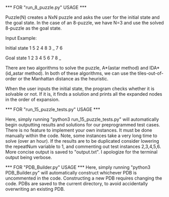 *** FOR "run_8_puzzle.py" USAGE ***

Puzzle(N) creates a NxN puzzle and asks the user for the initial state and the goal state. 
In the case of an 8-puzzle, we have N=3 and use the solved 8-puzzle as the goal state.

Input Example:

Initial state
1 5 2
4 8 3
_ 7 6

Goal state
1 2 3
4 5 6
7 8 _

There are two algorithms to solve the puzzle, A*(astar method) and IDA*(id_astar method). 
In both of these algorithms, we can use the tiles-out-of-order or the Manhattan distance as the heuristic. 

When the user inputs the initial state, the program checks whether it is solvable or not. 
If it is, it finds a solution and prints all the expanded nodes in the order of expansion. 


*** FOR "run_15_puzzle_tests.py" USAGE ***

Here, simply running "python3 run_15_puzzle_tests.py" will automatically begin outputting
results and solutions for our preprogrammed test cases. There is no feature to implement
your own instances. It must be done manually within the code. Note, some instances take
a very long time to solve (over an hour). If the results are to be duplicated consider
lowering the repeatNum variable to 1, and commenting out test instances 2,3,4,5,6.
More concise output is saved to "output.txt". I apologize for the terminal output being
verbose.  


*** FOR "PDB_Builder.py" USAGE ***
Here, simply running "python3 PDB_Builder.py" will automatically construct whichever PDB
is uncommented in the code. Constructing a new PDB requires changing the code. PDBs are
saved to the current directory, to avoid accidentally overwriting an existing PDB.